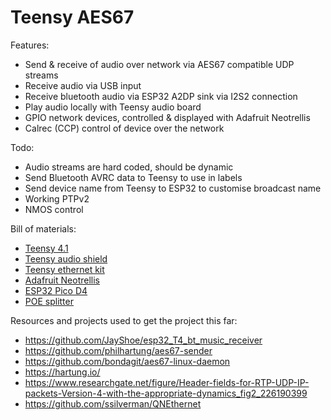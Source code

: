 # Teensy AES67

Features:

- Send & receive of audio over network via AES67 compatible UDP streams
- Receive audio via USB input
- Receive bluetooth audio via ESP32 A2DP sink via I2S2 connection
- Play audio locally with Teensy audio board
- GPIO network devices, controlled & displayed with Adafruit Neotrellis
- Calrec (CCP) control of device over the network

Todo:

- Audio streams are hard coded, should be dynamic
- Send Bluetooth AVRC data to Teensy to use in labels
- Send device name from Teensy to ESP32 to customise broadcast name
- Working PTPv2
- NMOS control

Bill of materials:

- [Teensy 4.1](https://www.pjrc.com/store/teensy41.html)
- [Teensy audio shield](https://www.pjrc.com/store/teensy3_audio.html)
- [Teensy ethernet kit](https://www.pjrc.com/store/ethernet_kit.html)
- [Adafruit Neotrellis](https://www.adafruit.com/product/4352)
- [ESP32 Pico D4](https://docs.espressif.com/projects/esp-idf/en/latest/esp32/hw-reference/esp32/get-started-pico-kit.html)
- [POE splitter](https://www.digikey.co.uk/en/products/detail/adafruit-industries-llc/4552/13561753)

Resources and projects used to get the project this far:

- https://github.com/JayShoe/esp32_T4_bt_music_receiver
- https://github.com/philhartung/aes67-sender
- https://github.com/bondagit/aes67-linux-daemon
- https://hartung.io/
- https://www.researchgate.net/figure/Header-fields-for-RTP-UDP-IP-packets-Version-4-with-the-appropriate-dynamics_fig2_226190399
- https://github.com/ssilverman/QNEthernet
